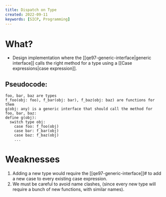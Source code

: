 ```yaml
---
title: Dispatch on Type
created: 2022-09-11
keywords: [SICP, Programming]
---
```


# What?

- Design implementation where the [[qe97-generic-interface|generic interface]] calls the right method for a type using a [[Case expressions|case expression]].

## Pseudocode:

```
foo, bar, baz are types
f_foo(obj: foo), f_bar(obj: bar), f_baz(obj: baz) are functions for them
g(obj: any) is a generic interface that should call the method for foo, bar, baz:
define g(obj):
  switch type obj:
    case foo: f_foo(obj)
    case bar: f_bar(obj)
    case baz: f_baz(obj)
    ...
```

# Weaknesses

1. Adding a new type would require the [[qe97-generic-interface]]# to add a new case to every existing case expression.
2. We must be careful to avoid name clashes, (since every new type will require a bunch of new functions, with similar names).
